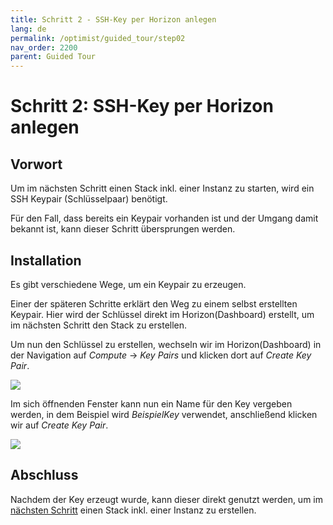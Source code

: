 ```yaml
---
title: Schritt 2 - SSH-Key per Horizon anlegen
lang: de
permalink: /optimist/guided_tour/step02
nav_order: 2200
parent: Guided Tour
---
```


Schritt 2: SSH-Key per Horizon anlegen
======================================

Vorwort
-------

Um im nächsten Schritt einen Stack inkl. einer Instanz zu starten, wird
ein SSH Keypair (Schlüsselpaar) benötigt.

Für den Fall, dass bereits ein Keypair vorhanden ist und der Umgang damit
bekannt ist, kann dieser Schritt übersprungen werden.

Installation
------------

Es gibt verschiedene Wege, um ein Keypair zu erzeugen.

Einer der späteren Schritte erklärt den Weg zu einem selbst erstellten
Keypair. Hier wird der Schlüssel direkt im Horizon(Dashboard) erstellt,
um im nächsten Schritt den Stack zu erstellen.

Um nun den Schlüssel zu erstellen, wechseln wir im Horizon(Dashboard) in
der Navigation auf *Compute* → *Key Pairs* und klicken dort auf *Create
Key Pair*.

![](attachments/13536103.png)

Im sich öffnenden Fenster kann nun ein Name für den Key vergeben werden,
in dem Beispiel wird *BeispielKey* verwendet, anschließend klicken wir
auf *Create Key Pair*.

![](attachments/13536104.png)

Abschluss
---------

Nachdem der Key erzeugt wurde, kann dieser direkt genutzt werden, um im
[nächsten Schritt](schritt03.md) einen Stack inkl. einer Instanz zu erstellen. 
